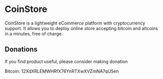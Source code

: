 # CoinStore

CoinStore is a lightweight eCommerce platform with cryptocurrency support. It allows you to deploy online store accepting bitcoin and altcoins in a minutes, free of charge.

## Donations

If you find product useful, please consider making donation

Bitcoin: 12XdXRLEMWHRfX76YnRTXwXVZmNA7qU5en
